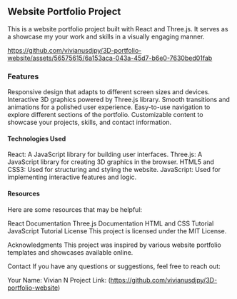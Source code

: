 ## Website Portfolio Project
This is a website portfolio project built with React and Three.js. It serves as a showcase my your work and skills in a visually engaging manner.


https://github.com/vivianusdjpy/3D-portfolio-website/assets/56575615/6a153aca-043a-45d7-b6e0-7630bed01fab


### Features
Responsive design that adapts to different screen sizes and devices.
Interactive 3D graphics powered by Three.js library.
Smooth transitions and animations for a polished user experience.
Easy-to-use navigation to explore different sections of the portfolio.
Customizable content to showcase your projects, skills, and contact information.

#### Technologies Used
React: A JavaScript library for building user interfaces.
Three.js: A JavaScript library for creating 3D graphics in the browser.
HTML5 and CSS3: Used for structuring and styling the website.
JavaScript: Used for implementing interactive features and logic.

#### Resources
Here are some resources that may be helpful:

React Documentation
Three.js Documentation
HTML and CSS Tutorial
JavaScript Tutorial
License
This project is licensed under the MIT License.

Acknowledgments
This project was inspired by various website portfolio templates and showcases available online.

Contact
If you have any questions or suggestions, feel free to reach out:

Your Name: Vivian N
Project Link: (https://github.com/vivianusdjpy/3D-portfolio-website)
